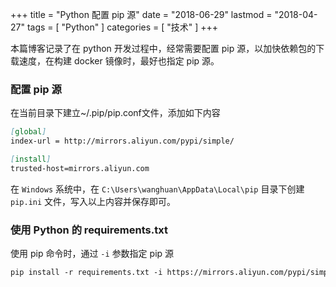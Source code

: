 +++
title = "Python 配置 pip 源"
date = "2018-06-29"
lastmod = "2018-04-27"
tags = [
    "Python"
]
categories = [
    "技术"
]
+++

本篇博客记录了在 python 开发过程中，经常需要配置 pip 源，以加快依赖包的下载速度，在构建 docker 镜像时，最好也指定 pip 源。

<!--more-->

### 配置 pip 源
在当前目录下建立~/.pip/pip.conf文件，添加如下内容
```markdown
[global]
index-url = http://mirrors.aliyun.com/pypi/simple/

[install]
trusted-host=mirrors.aliyun.com
```

在 `Windows` 系统中，在 `C:\Users\wanghuan\AppData\Local\pip` 目录下创建 `pip.ini` 文件，写入以上内容并保存即可。

### 使用 Python 的 requirements.txt 
使用 pip 命令时，通过 `-i` 参数指定 pip 源
```markdown
pip install -r requirements.txt -i https://mirrors.aliyun.com/pypi/simple
```
